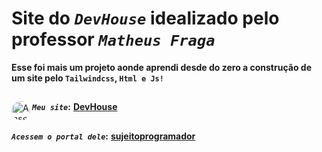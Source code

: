 # Site do _`DevHouse`_ idealizado pelo professor _`Matheus Fraga`_
**Esse foi mais um projeto aonde aprendi desde do zero a construção de um site pelo `Tailwindcss`, `Html e Js!`**
##
**_`Meu site`_:**</div>
<a href="https://dev-hose.vercel.app/" target="_blank"><img align="left" alt="Ansel-pic" height="30" style="border-radius:30px;" src="https://user-images.githubusercontent.com/66381597/167222900-88b7923c-a06d-46d4-bd88-8ed2cb883f7d.png" target="_blank">  **DevHouse** </a>
##
**_`Acessem o portal dele`_:** <a href="https://sujeitoprogramador.com/fabricadeaplicativos/" target="_blank"> **sujeitoprogramador**</a> 
